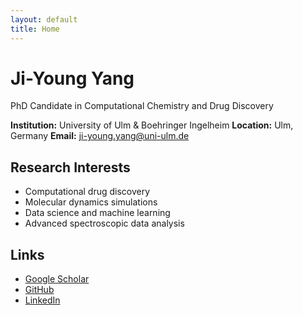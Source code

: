 ```yaml
---
layout: default
title: Home
---
```


# Ji-Young Yang

PhD Candidate in Computational Chemistry and Drug Discovery

**Institution:** University of Ulm & Boehringer Ingelheim
**Location:** Ulm, Germany
**Email:** ji-young.yang@uni-ulm.de

## Research Interests

- Computational drug discovery
- Molecular dynamics simulations
- Data science and machine learning
- Advanced spectroscopic data analysis

## Links

- [Google Scholar](https://scholar.google.com/citations?user=87iinq0AAAAJ)
- [GitHub](https://github.com/jiyoungyang1)
- [LinkedIn](https://linkedin.com/in/ji-young-y-28a828142)
